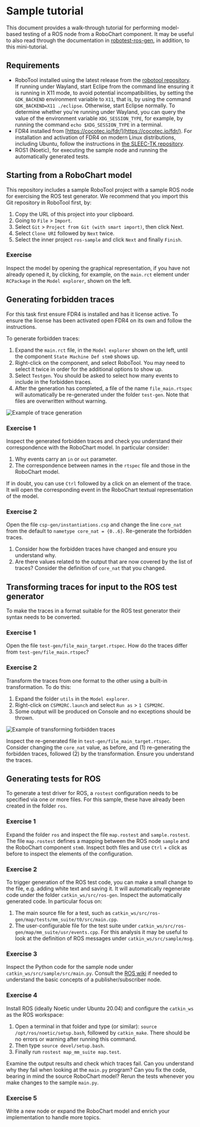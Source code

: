 # Sample tutorial
This document provides a walk-through tutorial for performing model-based testing of a ROS node from a RoboChart component.
It may be useful to also read through the documentation in [robotest-ros-gen](https://github.com/UoY-RoboStar/robotest-ros-gen), in addition, to this mini-tutorial.

## Requirements
* RoboTool installed using the latest release from the [robotool repository](https://github.com/UoY-RoboStar/robotool/releases/).
  If running under Wayland, start Eclipe from the command line ensuring it is running in X11 mode, to avoid potential incompatibilities, by setting the `GDK_BACKEND` environment variable to `X11`, that is, by using the command `GDK_BACKEND=X11 ./eclipse`. Otherwise, start Eclipse normally. To determine whether you're running under Wayland, you can query the value of the environment variable `XDG_SESSION_TYPE`, for example, by running the command `echo $XDG_SESSION_TYPE` in a terminal.
* FDR4 installed from [https://cocotec.io/fdr/](https://cocotec.io/fdr/). For installation and activation of FDR4 on 
  modern Linux distributions, including Ubuntu, follow the instructions in [the SLEEC-TK repository](https://github.com/UoY-RoboStar/SLEEC-TK?tab=readme-ov-file#fdr4-installation).
* ROS1 (Noetic), for executing the sample node and running the automatically generated tests.

## Starting from a RoboChart model
This repository includes a sample RoboTool project with a sample ROS node for exercising the ROS test generator. We
recommend that you import this Git repository in RoboTool first, by:

1. Copy the URL of this project into your clipboard.
2. Going to `File` > `Import`.
3. Select `Git` > `Project from Git (with smart import)`, then click Next.
4. Select `Clone URI` followed by `Next` twice.
5. Select the inner project `ros-sample` and click `Next` and finally `Finish`.

### Exercise
Inspect the model by opening the graphical representation, if you have not already opened it,
by clicking, for example, on the `main.rct` element under `RCPackage` in the `Model explorer`,
shown on the left.

## Generating forbidden traces
For this task first ensure FDR4 is installed and has it license active. To ensure the license has been activated
open FDR4 on its own and follow the instructions.

To generate forbidden traces:
1. Expand the `main.rct` file, in the `Model explorer` shown on the
   left, until the component `State Machine Def stm0` shows up.
2. Right-click on the component, and select RoboTool. You may need to
   select it twice in order for the additional options to show up.
3. Select `Testgen`. You should be
   asked to select how many events to include in the forbidden traces.
4. After the generation has completed, a file of the name `file_main.rtspec`
   will automatically be re-generated under the folder `test-gen`. Note that
   files are overwritten without warning.

![Example of trace generation](sample/img/generate-forbidden-traces.png)

### Exercise 1
Inspect the generated forbidden traces and check you understand their correspondence with 
the RoboChart model. In particular consider:

1. Why events carry an `in` or `out` parameter.
2. The correspondence between names in the `rtspec` file and those in the RoboChart model.

If in doubt, you can use `Ctrl` followed by a click on an element of the trace. It will open
the corresponding event in the RoboChart textual representation of the model.

### Exercise 2
Open the file `csp-gen/instantiations.csp` and change the line `core_nat` from the default to
`nametype core_nat = {0..6}`. Re-generate the forbidden traces. 

1. Consider how the forbidden traces have changed and ensure you understand why.
2. Are there values related to the output that are now covered by the list of traces? 
   Consider the definition of `core_nat` that you changed.

## Transforming traces for input to the ROS test generator
To make the traces in a format suitable for the ROS test generator their syntax needs to be converted.

### Exercise 1
Open the file `test-gen/file_main_target.rtspec`. How do the traces differ from `test-gen/file_main.rtspec`?

### Exercise 2
Transform the traces from one format to the other using a built-in transformation. To do this:

1. Expand the folder `utils` in the `Model explorer`.
2. Right-click on `CSPM2RC.launch` and select `Run as` > `1 CSPM2RC`.
3. Some output will be produced on Console and no exceptions should be thrown.

![Example of transforming forbidden traces](sample/img/transform.png)

Inspect the re-generated file in `test-gen/file_main_target.rtspec`. Consider changing the
`core_nat` value, as before, and (1) re-generating the forbidden traces, followed (2) by the
transformation. Ensure you understand the traces.

## Generating tests for ROS
To generate a test driver for ROS, a `rostest` configuration needs to be specified via
one or more files. For this sample, these have already been created in the folder `ros`.

### Exercise 1
Expand the folder `ros` and inspect the file `map.rostest` and `sample.rostest`. The file
`map.rostest` defines a mapping between the ROS node `sample` and the RoboChart component
`stm0`. Inspect both files and use `Ctrl` + click as before to inspect the elements of
the configuration.

### Exercise 2
To trigger generation of the ROS test code, you can make a small change to the file, e.g.
adding white text and saving it. It will automatically regenerate code under the folder 
`catkin_ws/src/ros-gen`. Inspect the automatically generated code. In particular
focus on:

1. The main source file for a test, such as `catkin_ws/src/ros-gen/map/tests/mm_suite/t0/src/main.cpp`.
2. The user-configurable file for the test suite under `catkin_ws/src/ros-gen/map/mm_suite/usr/events.cpp`.
   For this analysis it may be useful to look at the definition of ROS messages under `catkin_ws/src/sample/msg`.

### Exercise 3
Inspect the Python code for the sample node under `catkin_ws/src/sample/src/main.py`.
Consult the [ROS wiki](https://wiki.ros.org/ROS/Tutorials/WritingPublisherSubscriber%28python%29) 
if needed to understand the basic concepts of a publisher/subscriber node.

### Exercise 4
Install ROS (ideally Noetic under Ubuntu 20.04) and configure the `catkin_ws` as the ROS
workspace:

1. Open a terminal in that folder and type (or similar): `source /opt/ros/noetic/setup.bash`,
   followed by `catkin_make`. There should be no errors or warning after running this command.
2. Then type `source devel/setup.bash`.
3. Finally run `rostest map_mm_suite map.test`.

Examine the output results and check which traces fail. Can you understand why they fail
when looking at the `main.py` program? Can you fix the code, bearing in mind the source
RoboChart model? Rerun the tests whenever you make changes to the sample `main.py`.

### Exercise 5
Write a new node or expand the RoboChart model and enrich your implementation to handle
more topics.
